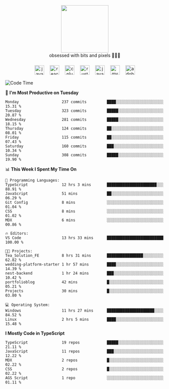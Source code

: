 


  <div align="center">
    
   <img src = "https://i.postimg.cc/W1R4TF4j/d6kpuve-c97567cf-518b-4b86-a271-5c89d88d22f7.gif"  width=150px height=150px />
 </div>

<div align="center">
  obsessed with bits and pixels 🧑‍💻🎨
</div>

  ###
<div align="center">
 <img src="https://cdn.jsdelivr.net/gh/devicons/devicon/icons/javascript/javascript-original.svg" height="30" alt="javascript logo"  />
  <img width="10" />
  <img src="https://cdn.jsdelivr.net/gh/devicons/devicon/icons/react/react-original.svg" height="30" alt="react logo"  />
  <img width="10" />
   <!--<img src="https://cdn.jsdelivr.net/gh/devicons/devicon/icons/nodejs/nodejs-original.svg" height="30" alt="nodejs logo"  />
  <img width="10" />
 <img src="https://cdn.jsdelivr.net/gh/devicons/devicon/icons/flutter/flutter-original.svg" height="30" alt="flutter logo"  />
 <img width="10" />-->
  <img src="https://cdn.jsdelivr.net/gh/devicons/devicon/icons/cplusplus/cplusplus-original.svg" height="30" alt="cpluplus logo"  />
  <img width="10" />
    <img src="https://cdn.jsdelivr.net/gh/devicons/devicon/icons/rust/rust-original.svg" height="30" alt="rust logo"  />
  <img width="10" />
  <img src="https://cdn.jsdelivr.net/gh/devicons/devicon/icons/java/java-original.svg" height="30" alt="java logo"  />
  <img width="10" />
  <img src="https://skillicons.dev/icons?i=mysql" height="30" alt="mysql logo"  />
  <img width="10" />
  <img src="https://skillicons.dev/icons?i=pr" height="30" alt="adobepremierepro logo"  />
</div>

<!--START_SECTION:waka-->
![Code Time](http://img.shields.io/badge/Code%20Time-2%2C224%20hrs%2025%20mins-blue)

📅 **I'm Most Productive on Tuesday** 

```text
Monday                   237 commits         ████░░░░░░░░░░░░░░░░░░░░░   15.31 % 
Tuesday                  323 commits         █████░░░░░░░░░░░░░░░░░░░░   20.87 % 
Wednesday                281 commits         █████░░░░░░░░░░░░░░░░░░░░   18.15 % 
Thursday                 124 commits         ██░░░░░░░░░░░░░░░░░░░░░░░   08.01 % 
Friday                   115 commits         ██░░░░░░░░░░░░░░░░░░░░░░░   07.43 % 
Saturday                 160 commits         ███░░░░░░░░░░░░░░░░░░░░░░   10.34 % 
Sunday                   308 commits         █████░░░░░░░░░░░░░░░░░░░░   19.90 % 
```


📊 **This Week I Spent My Time On** 

```text
💬 Programming Languages: 
TypeScript               12 hrs 3 mins       ██████████████████████░░░   88.91 % 
JavaScript               51 mins             ██░░░░░░░░░░░░░░░░░░░░░░░   06.29 % 
Git Config               8 mins              ░░░░░░░░░░░░░░░░░░░░░░░░░   01.04 % 
CSS                      8 mins              ░░░░░░░░░░░░░░░░░░░░░░░░░   01.02 % 
MDX                      6 mins              ░░░░░░░░░░░░░░░░░░░░░░░░░   00.86 % 

🔥 Editors: 
VS Code                  13 hrs 33 mins      █████████████████████████   100.00 % 

🐱‍💻 Projects: 
Tea_Solution_FE          8 hrs 31 mins       ████████████████░░░░░░░░░   62.82 % 
wedding-platform-starter 1 hr 57 mins        ████░░░░░░░░░░░░░░░░░░░░░   14.39 % 
nest-backend             1 hr 24 mins        ███░░░░░░░░░░░░░░░░░░░░░░   10.42 % 
portfolioblog            42 mins             █░░░░░░░░░░░░░░░░░░░░░░░░   05.21 % 
Projects                 30 mins             █░░░░░░░░░░░░░░░░░░░░░░░░   03.80 % 

💻 Operating System: 
Windows                  11 hrs 27 mins      █████████████████████░░░░   84.52 % 
Linux                    2 hrs 5 mins        ████░░░░░░░░░░░░░░░░░░░░░   15.48 % 
```

**I Mostly Code in TypeScript** 

```text
TypeScript               19 repos            █████░░░░░░░░░░░░░░░░░░░░   21.11 % 
JavaScript               11 repos            ███░░░░░░░░░░░░░░░░░░░░░░   12.22 % 
MDX                      2 repos             █░░░░░░░░░░░░░░░░░░░░░░░░   02.22 % 
CSS                      2 repos             █░░░░░░░░░░░░░░░░░░░░░░░░   02.22 % 
AGS Script               1 repo              ░░░░░░░░░░░░░░░░░░░░░░░░░   01.11 % 
```




<!--END_SECTION:waka-->

